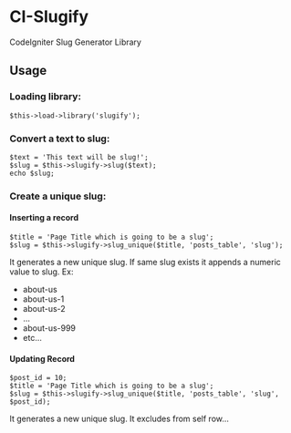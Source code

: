 # CI-Slugify

CodeIgniter Slug Generator Library

## Usage

### Loading library:

    $this->load->library('slugify');

### Convert a text to slug:
    
    $text = 'This text will be slug!';
    $slug = $this->slugify->slug($text);
    echo $slug;
    
### Create a unique slug:

#### Inserting a record

    $title = 'Page Title which is going to be a slug';
    $slug = $this->slugify->slug_unique($title, 'posts_table', 'slug');
    
It generates a new unique slug. If same slug exists it appends a numeric value to slug. Ex:

* about-us
* about-us-1
* about-us-2
* ...
* about-us-999
* etc...

#### Updating Record

    $post_id = 10;
    $title = 'Page Title which is going to be a slug';
    $slug = $this->slugify->slug_unique($title, 'posts_table', 'slug', $post_id);
    
It generates a new unique slug. It excludes from self row...
